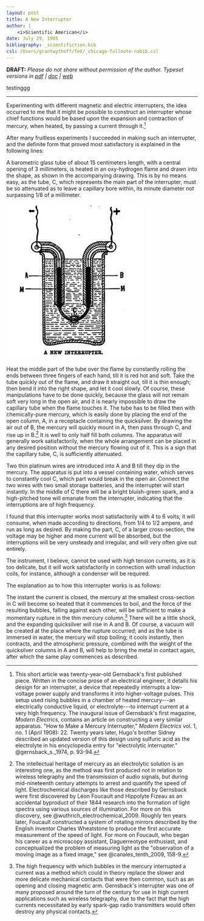 ```yaml
---
layout: post
title: A New Interrupter
author: |
    <i>Scientific American</i>
date: July 29, 1905
bibliography: _scientifiction.bib
csl: /Users/grantwythoff/TeX/_chicago-fullnote-nobib.csl
---
```


**DRAFT:** *Please do not share without permission of the author. Typeset versions in [pdf](https://github.com/gwijthoff/perversity_of_things/blob/master/typeset_drafts/190507_a_new_interrupter.pdf?raw=true) \| [doc](https://github.com/gwijthoff/perversity_of_things/blob/master/typeset_drafts/190507_a_new_interrupter.docx) \| [web](https://github.com/gwijthoff/perversity_of_things/blob/master/190507_a_new_interrupter.md)*

testinggg

* * * * * * * * * * * 

Experimenting with different magnetic and electric interrupters, the idea occurred to me that it might be possible to construct an interrupter whose chief functions would be based upon the expansion and contraction of mercury, when heated, by passing a current through it.[^1]

After many fruitless experiments I succeeded in making such an interrupter, and the definite form  that proved most satisfactory is explained in the following lines:

A barometric glass tube of about 15 centimeters length, with a central opening of 3 millimeters, is heated in an oxy-hydrogen flame and drawn into the shape, as shown in the accompanying drawing.  This is by no means easy, as the tube, C, which represents the main part of the interrupter, must be so attenuated as to leave a capillary bore within, its minute diameter not surpassing 1/8 of a millimeter.

![](/images/interrupter.png)

Heat the middle part of the tube over the flame by constantly rolling the ends between three fingers of each hand, till it is red hot and soft.  Take the tube quickly out of the flame, and draw it straight out, till it is thin enough; then bend it into the right shape, and let it cool slowly.  Of course, these manipulations have to be done quickly, because the glass will not remain soft very long in the open air, and it is nearly impossible to draw the capillary tube when the flame touches it.  The tube has to be filled then with chemically-pure mercury, which is easily done by placing the end of the open column, A, in a receptacle containing the quicksilver.  By drawing the air out of B, the mercury will quickly mount in A, then pass through C, and rise up in B.[^2]  It is well to only half fill both columns.  The apparatus will generally work satisfactorily, when the whole arrangement can be placed in any desired position without the mercury flowing out of it.  This is a sign that the capillary tube, C, is sufficiently attenuated.

Two thin platinum wires are introduced into A and B till they dip in the mercury.  The apparatus is put into a vessel containing water, which serves to constantly cool C, which part would break in the open air.  Connect the two wires with two small storage batteries, and the interrupter will start instantly.  In the middle of C there will be a bright bluish-green spark, and a high-pitched tone will emanate from the interrupter, indicating that the interruptions are of high frequency.

I found that this interrupter works most satisfactorily with 4 to 6 volts; it will consume, when made according to directions, from 1/4 to 1/2 ampere, and run as long as desired.  By making the part, C, of a larger cross-section, the voltage may be higher and more current will be absorbed, but the interruptions will be very unsteady and irregular, and will very often give out entirely.

The instrument, I believe, cannot be used with high tension currents, as it is too delicate, but it will work satisfactorily in connection with small induction coils, for instance, although a condenser will be required.

The explanation as to how this interrupter works is as follows:

The instant the current is closed, the mercury at the smallest cross-section in C will become so heated that it commences to boil, and the force of the resulting bubbles, falling against each other, will be sufficient to make a momentary rupture in the thin mercury column.[^3]  There will be a little shock, and the expanding quicksilver will rise in A and B.  Of course, a vacuum will be created at the place where the rupture occurred; and as the tube is immersed in water, the mercury will stop boiling; it cools instantly, then contracts, and the atmospheric pressure, combined with the weight of the quicksilver columns in A and B, will help to bring the metal in contact again, after which the same play commences as described.

[^1]:  This short article was twenty-year-old Gernsback's first published piece.  Written in the concise prose of an electrical engineer, it details his design for an interrupter, a device that repeatedly interrupts a low-voltage power supply and transforms it into higher-voltage pulses.  This setup used rising bubbles in a chamber of heated mercury---an electrically conductive liquid, or electrolyte---to interrupt current at a very high frequency.  The inaugural issue of Gernsback's first magazine, *Modern Electrics*, contains an article on constructing a very similar apparatus.  "How to Make a Mercury Interrupter," *Modern Electrics* vol. 1, no. 1 (April 1908): 22.  Twenty years later, Hugo's brother Sidney described an updated version of this design using sulfuric acid as the electrolyte in his encyclopedia entry for "electrolytic interrupter."  @gernsback_s._1974, p. 93-94.
    
[^2]: The intellectual heritage of mercury as an electrolytic solution is an interesting one, as the method was first produced not in relation to wireless telegraphy and the transmission of audio signals, but during mid-nineteenth century attempts to arrest and quantify the speed of light.  Electrochemical discharges like those described by Gernsback were first discovered by Léon Foucault and Hippolyte Fizeau as an accidental byproduct of their 1844 research into the formation of light spectra using various sources of illumination.  For more on this discovery, see @wuthrich_electrochemical_2009.  Roughly ten years later, Foucault constructed a system of rotating mirrors described by the English inventor Charles Wheatstone to produce the first accurate measurement of the speed of light. For more on Foucault, who began his career as a microscopy assistant, Daguerreotype enthusiast, and conceptualized the problem of measuring light as the "observation of a moving image as a fixed image," see @canales_tenth_2009, 158-9.

[^3]: The high frequency with which bubbles in the mercury interrupted a current was a method which could in theory replace the slower and more delicate mechanical contacts that were then common, such as an opening and closing magnetic arm.  Gernsback's interrupter was one of many proposed around the turn of the century for use in high current applications such as wireless telegraphy, due to the fact that the high currents necessitated by early spark-gap radio transmitters would often destroy any physical contacts.